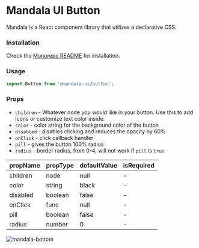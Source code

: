 # Mandala UI Button
Mandala is a React component library that utilizes a declarative CSS.

### Installation

Check the [Monorepo README](https://github.com/mandala-ui/mandala) for installation.

### Usage
```js
import Button from '@mandala-ui/button';
```

### Props
* `children` - Whatever node you would like in your button. Use this to add icons or customize text color inside.
* `color` - color string for the background color of the button
* `disabled` - disables clicking and reduces the opacity by 60%
* `onClick` - click callback handler
* `pill` -  gives the button 100% radius
* `radius` - border radius, from 0-4, will not work if `pill` is `true`

| propName | propType | defaultValue | isRequired |
| -------- | -------- | ------------ | ---------- |
| children | node     | null         | -          |
| color    | string   | black        | -          |
| disabled | boolean  | false        | -          |
| onClick  | func     | null         | -          |
| pill     | boolean  | false        | -          |
| radius   | number   | 0            | -          |

![mandala-bottom](https://user-images.githubusercontent.com/1824267/38281372-32114e5c-375f-11e8-9fbe-e5191b96429c.png)
